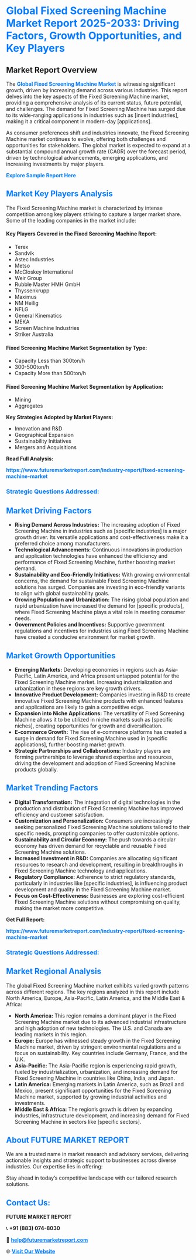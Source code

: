 <h1 style="color: #007BFF;">Global Fixed Screening Machine Market Report 2025-2033: Driving Factors, Growth Opportunities, and Key Players</h1>

<section id="overview">
<h2>Market Report Overview</h2>
<p>The <a href="https://www.futuremarketreport.com/industry-report/fixed-screening-machine-market" style="color: #007BFF; text-decoration: none;"><strong>Global Fixed Screening Machine Market</strong></a> is witnessing significant growth, driven by increasing demand across various industries. This report delves into the key aspects of the Fixed Screening Machine market, providing a comprehensive analysis of its current status, future potential, and challenges. The demand for Fixed Screening Machine has surged due to its wide-ranging applications in industries such as [insert industries], making it a critical component in modern-day [applications].</p>
<p>As consumer preferences shift and industries innovate, the Fixed Screening Machine market continues to evolve, offering both challenges and opportunities for stakeholders. The global market is expected to expand at a substantial compound annual growth rate (CAGR) over the forecast period, driven by technological advancements, emerging applications, and increasing investments by major players.</p>
</section>

<section id="overview">
<p><a href="https://www.futuremarketreport.com/request-sample/reportId=42785" style="color: #007BFF; text-decoration: none;"><strong>Explore Sample Report Here</strong></a></p>
</section>

<section id="key-players">
<h2 style="color: #007BFF;">Market Key Players Analysis</h2>
<p>The Fixed Screening Machine market is characterized by intense competition among key players striving to capture a larger market share. Some of the leading companies in the market include:</p>
<h4>Key Players Covered in the Fixed Screening Machine Report:</h4>
<ul><li>Terex</li><li>Sandvik</li><li>Astec Industries</li><li>Metso</li><li>McCloskey International</li><li>Weir Group</li><li>Rubble Master HMH GmbH</li><li>Thyssenkrupp</li><li>Maximus</li><li>NM Heilig</li><li>NFLG</li><li>General Kinematics</li><li>MEKA</li><li>Screen Machine Industries</li><li>Striker Australia</li></ul>
<h4>Fixed Screening Machine Market Segmentation by Type:</h4>
<ul><li>Capacity Less than 300ton/h</li><li>300-500ton/h</li><li>Capacity More than 500ton/h</li></ul>

<h4>Fixed Screening Machine Market Segmentation by Application:</h4>
<ul><li>Mining</li><li>Aggregates</li></ul>
<p><strong>Key Strategies Adopted by Market Players:</strong></p>
<ul>
<li>Innovation and R&D</li>
<li>Geographical Expansion</li>
<li>Sustainability Initiatives</li>
<li>Mergers and Acquisitions</li>
</ul>
</section>

<section>
<p><strong>Read Full Analysis: </strong></p><a href="https://www.futuremarketreport.com/industry-report/fixed-screening-machine-market" style="color: #007BFF; text-decoration: none;"><strong>https://www.futuremarketreport.com/industry-report/fixed-screening-machine-market</strong></a>
<h3 style="color: #007BFF;">Strategic Questions Addressed:</h3>
</section>

<section id="driving-factors">
<h2 style="color: #007BFF;">Market Driving Factors</h2>
<ul>
<li><strong>Rising Demand Across Industries:</strong> The increasing adoption of Fixed Screening Machine in industries such as [specific industries] is a major growth driver. Its versatile applications and cost-effectiveness make it a preferred choice among manufacturers.</li>
<li><strong>Technological Advancements:</strong> Continuous innovations in production and application technologies have enhanced the efficiency and performance of Fixed Screening Machine, further boosting market demand.</li>
<li><strong>Sustainability and Eco-Friendly Initiatives:</strong> With growing environmental concerns, the demand for sustainable Fixed Screening Machine solutions has surged. Companies are investing in eco-friendly variants to align with global sustainability goals.</li>
<li><strong>Growing Population and Urbanization:</strong> The rising global population and rapid urbanization have increased the demand for [specific products], where Fixed Screening Machine plays a vital role in meeting consumer needs.</li>
<li><strong>Government Policies and Incentives:</strong> Supportive government regulations and incentives for industries using Fixed Screening Machine have created a conducive environment for market growth.</li>
</ul>
</section>

<section id="growth-opportunities">
<h2 style="color: #007BFF;">Market Growth Opportunities</h2>
<ul>
<li><strong>Emerging Markets:</strong> Developing economies in regions such as Asia-Pacific, Latin America, and Africa present untapped potential for the Fixed Screening Machine market. Increasing industrialization and urbanization in these regions are key growth drivers.</li>
<li><strong>Innovative Product Development:</strong> Companies investing in R&D to create innovative Fixed Screening Machine products with enhanced features and applications are likely to gain a competitive edge.</li>
<li><strong>Expansion into Niche Applications:</strong> The versatility of Fixed Screening Machine allows it to be utilized in niche markets such as [specific niches], creating opportunities for growth and diversification.</li>
<li><strong>E-commerce Growth:</strong> The rise of e-commerce platforms has created a surge in demand for Fixed Screening Machine used in [specific applications], further boosting market growth.</li>
<li><strong>Strategic Partnerships and Collaborations:</strong> Industry players are forming partnerships to leverage shared expertise and resources, driving the development and adoption of Fixed Screening Machine products globally.</li>
</ul>
</section>

<section id="trending-factors">
<h2 style="color: #007BFF;">Market Trending Factors</h2>
<ul>
<li><strong>Digital Transformation:</strong> The integration of digital technologies in the production and distribution of Fixed Screening Machine has improved efficiency and customer satisfaction.</li>
<li><strong>Customization and Personalization:</strong> Consumers are increasingly seeking personalized Fixed Screening Machine solutions tailored to their specific needs, prompting companies to offer customizable options.</li>
<li><strong>Sustainability and Circular Economy:</strong> The push towards a circular economy has driven demand for recyclable and reusable Fixed Screening Machine solutions.</li>
<li><strong>Increased Investment in R&D:</strong> Companies are allocating significant resources to research and development, resulting in breakthroughs in Fixed Screening Machine technology and applications.</li>
<li><strong>Regulatory Compliance:</strong> Adherence to strict regulatory standards, particularly in industries like [specific industries], is influencing product development and quality in the Fixed Screening Machine market.</li>
<li><strong>Focus on Cost-Effectiveness:</strong> Businesses are exploring cost-efficient Fixed Screening Machine solutions without compromising on quality, making the market more competitive.</li>
</ul>
</section>

<section>
<p><strong>Get Full Report: </strong></p><a href="https://www.futuremarketreport.com/industry-report/fixed-screening-machine-market" style="color: #007BFF; text-decoration: none;"><strong>https://www.futuremarketreport.com/industry-report/fixed-screening-machine-market</strong></a>
<h3 style="color: #007BFF;">Strategic Questions Addressed:</h3>
</section>


<section id="regional-analysis">
<h2 style="color: #007BFF;">Market Regional Analysis</h2>
<p>The global Fixed Screening Machine market exhibits varied growth patterns across different regions. The key regions analyzed in this report include North America, Europe, Asia-Pacific, Latin America, and the Middle East & Africa:</p>
<ul>
<li><strong>North America:</strong> This region remains a dominant player in the Fixed Screening Machine market due to its advanced industrial infrastructure and high adoption of new technologies. The U.S. and Canada are leading markets in this region.</li>
<li><strong>Europe:</strong> Europe has witnessed steady growth in the Fixed Screening Machine market, driven by stringent environmental regulations and a focus on sustainability. Key countries include Germany, France, and the U.K.</li>
<li><strong>Asia-Pacific:</strong> The Asia-Pacific region is experiencing rapid growth, fueled by industrialization, urbanization, and increasing demand for Fixed Screening Machine in countries like China, India, and Japan.</li>
<li><strong>Latin America:</strong> Emerging markets in Latin America, such as Brazil and Mexico, present significant opportunities for the Fixed Screening Machine market, supported by growing industrial activities and investments.</li>
<li><strong>Middle East & Africa:</strong> The region’s growth is driven by expanding industries, infrastructure development, and increasing demand for Fixed Screening Machine in sectors like [specific sectors].</li>
</ul>
</section>

<footer>
<h2 style="color: #007BFF;">About FUTURE MARKET REPORT</h2>
<p>We are a trusted name in market research and advisory services, delivering actionable insights and strategic support to businesses across diverse industries. Our expertise lies in offering:</p>

<p>Stay ahead in today’s competitive landscape with our tailored research solutions.</p>

<h2 style="color: #007BFF;">Contact Us:</h2>
<p><strong>FUTURE MARKET REPORT</strong></p>
<p>📞 <strong>+91 (883) 074-8030</strong></p>
<p>📧 <strong><a href="mailto:help@futuremarketreport.com" style="color: #007BFF;">help@futuremarketreport.com</a></strong></p>
<p>🌐 <strong><a href="https://www.futuremarketreport.com/" style="color: #007BFF;">Visit Our Website</a></strong></p>
</footer>